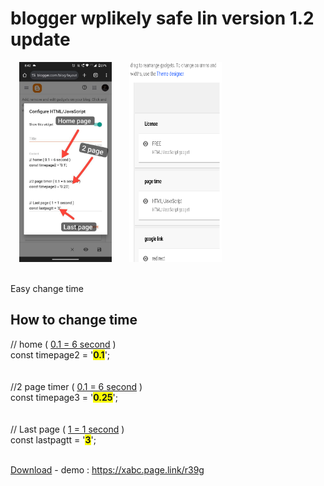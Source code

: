 <h1>blogger wplikely safe lin version 1.2 update </h1>
<p>
  <a href="IMG_20240530_204958_823.jpg" style="margin-left: 1em; margin-right: 1em; text-align: center;"><img border="0" data-original-height="2340" data-original-width="1080" height="320" src="IMG_20240530_204958_823.jpg" width="148" /></a><a href="gif-20240530-204058.gif" style="margin-left: 1em; margin-right: 1em; text-align: center;"><img border="0" data-original-height="1280" data-original-width="590" height="320" src="gif-20240530-204058.gif" width="148" /></a>
</p>
<br />Easy change time&nbsp;<br /><h2 style="text-align: left;">How to change time&nbsp;</h2>
<p></p>
<div>
  <div>// home ( <u>0.1 = 6 second</u> )</div>
  <div>const timepage2 = '<b style="background-color: #fcff01;">0.1</b>';</div>
  <div><br /></div>
  <div><br /></div>
  <div>//2 page timer ( <u>0.1 = 6 second</u> )</div>
  <div>
    const timepage3 = '<span style="background-color: #fcff01;"><b>0.25</b></span>';
  </div>
  <div><br /></div>
  <div><br /></div>
  <div>// Last page ( <u>1 = 1 second</u> )</div>
  <div>
    const lastpagtt = '<span style="background-color: #fcff01;"><b>3</b></span>';
  </div>
</div>
<div><br /></div>

<a href='https://github.com/aufftool/theme-/blob/main/wplikely%20safe%20link.xml'>Download</a> - demo : https://xabc.page.link/r39g

